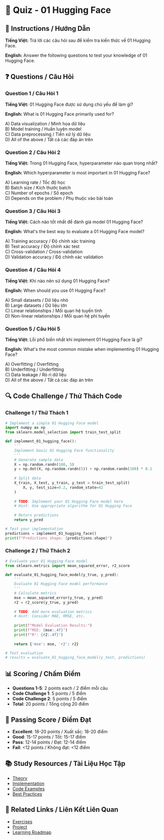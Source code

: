 # 🧠 Quiz - 01 Hugging Face

## 📝 Instructions / Hướng Dẫn

**Tiếng Việt:** Trả lời các câu hỏi sau để kiểm tra kiến thức về 01 Hugging Face.

**English:** Answer the following questions to test your knowledge of 01 Hugging Face.

## ❓ Questions / Câu Hỏi

### Question 1 / Câu Hỏi 1
**Tiếng Việt:** 01 Hugging Face được sử dụng chủ yếu để làm gì?

**English:** What is 01 Hugging Face primarily used for?

A) Data visualization / Minh họa dữ liệu  
B) Model training / Huấn luyện model  
C) Data preprocessing / Tiền xử lý dữ liệu  
D) All of the above / Tất cả các đáp án trên

### Question 2 / Câu Hỏi 2
**Tiếng Việt:** Trong 01 Hugging Face, hyperparameter nào quan trọng nhất?

**English:** Which hyperparameter is most important in 01 Hugging Face?

A) Learning rate / Tốc độ học  
B) Batch size / Kích thước batch  
C) Number of epochs / Số epoch  
D) Depends on the problem / Phụ thuộc vào bài toán

### Question 3 / Câu Hỏi 3
**Tiếng Việt:** Cách nào tốt nhất để đánh giá model 01 Hugging Face?

**English:** What's the best way to evaluate a 01 Hugging Face model?

A) Training accuracy / Độ chính xác training  
B) Test accuracy / Độ chính xác test  
C) Cross-validation / Cross-validation  
D) Validation accuracy / Độ chính xác validation

### Question 4 / Câu Hỏi 4
**Tiếng Việt:** Khi nào nên sử dụng 01 Hugging Face?

**English:** When should you use 01 Hugging Face?

A) Small datasets / Dữ liệu nhỏ  
B) Large datasets / Dữ liệu lớn  
C) Linear relationships / Mối quan hệ tuyến tính  
D) Non-linear relationships / Mối quan hệ phi tuyến

### Question 5 / Câu Hỏi 5
**Tiếng Việt:** Lỗi phổ biến nhất khi implement 01 Hugging Face là gì?

**English:** What's the most common mistake when implementing 01 Hugging Face?

A) Overfitting / Overfitting  
B) Underfitting / Underfitting  
C) Data leakage / Rò rỉ dữ liệu  
D) All of the above / Tất cả các đáp án trên

## 🔍 Code Challenge / Thử Thách Code

### Challenge 1 / Thử Thách 1
```python
# Implement a simple 01 Hugging Face model
import numpy as np
from sklearn.model_selection import train_test_split

def implement_01_hugging_face():
    '''
    Implement basic 01 Hugging Face functionality
    '''
    # Generate sample data
    X = np.random.randn(100, 5)
    y = np.dot(X, np.random.randn(5)) + np.random.randn(100) * 0.1
    
    # Split data
    X_train, X_test, y_train, y_test = train_test_split(
        X, y, test_size=0.2, random_state=42
    )
    
    # TODO: Implement your 01 Hugging Face model here
    # Hint: Use appropriate algorithm for 01 Hugging Face
    
    # Return predictions
    return y_pred

# Test your implementation
predictions = implement_01_hugging_face()
print(f"Predictions shape: {predictions.shape}")
```

### Challenge 2 / Thử Thách 2
```python
# Evaluate your 01 Hugging Face model
from sklearn.metrics import mean_squared_error, r2_score

def evaluate_01_hugging_face_model(y_true, y_pred):
    '''
    Evaluate 01 Hugging Face model performance
    '''
    # Calculate metrics
    mse = mean_squared_error(y_true, y_pred)
    r2 = r2_score(y_true, y_pred)
    
    # TODO: Add more evaluation metrics
    # Hint: Consider MAE, RMSE, etc.
    
    print(f"Model Evaluation Results:")
    print(f"MSE: {mse:.4f}")
    print(f"R²: {r2:.4f}")
    
    return {'mse': mse, 'r2': r2}

# Test evaluation
# results = evaluate_01_hugging_face_model(y_test, predictions)
```

## 📊 Scoring / Chấm Điểm

- **Questions 1-5**: 2 points each / 2 điểm mỗi câu
- **Code Challenge 1**: 5 points / 5 điểm
- **Code Challenge 2**: 5 points / 5 điểm
- **Total**: 20 points / Tổng cộng 20 điểm

## 🎯 Passing Score / Điểm Đạt

- **Excellent**: 18-20 points / Xuất sắc: 18-20 điểm
- **Good**: 15-17 points / Tốt: 15-17 điểm  
- **Pass**: 12-14 points / Đạt: 12-14 điểm
- **Fail**: <12 points / Không đạt: <12 điểm

## 📚 Study Resources / Tài Liệu Học Tập

- [Theory](./THEORY_01_hugging_face.md)
- [Implementation](./IMPLEMENTATION_01_hugging_face.md)
- [Code Examples](./CODE_EXAMPLES_01_hugging_face.md)
- [Best Practices](./BEST_PRACTICES_01_hugging_face.md)

## 🔗 Related Links / Liên Kết Liên Quan

- [Exercises](./EXERCISES_01_hugging_face.md)
- [Project](./PROJECT_01_hugging_face.md)
- [Learning Roadmap](./LEARNING_ROADMAP_01_hugging_face.md)
